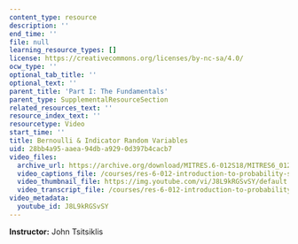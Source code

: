 ```yaml
---
content_type: resource
description: ''
end_time: ''
file: null
learning_resource_types: []
license: https://creativecommons.org/licenses/by-nc-sa/4.0/
ocw_type: ''
optional_tab_title: ''
optional_text: ''
parent_title: 'Part I: The Fundamentals'
parent_type: SupplementalResourceSection
related_resources_text: ''
resource_index_text: ''
resourcetype: Video
start_time: ''
title: Bernoulli & Indicator Random Variables
uid: 28bb4a95-aaea-94db-a929-0d397b4cacb7
video_files:
  archive_url: https://archive.org/download/MITRES.6-012S18/MITRES6_012S18_L05-04_300k.mp4
  video_captions_file: /courses/res-6-012-introduction-to-probability-spring-2018/2b59425fa66658628dca61e37cb0e05a_J8L9kRGSvSY.vtt
  video_thumbnail_file: https://img.youtube.com/vi/J8L9kRGSvSY/default.jpg
  video_transcript_file: /courses/res-6-012-introduction-to-probability-spring-2018/29d52a54e44b1851fd56db8ff8ab7506_J8L9kRGSvSY.pdf
video_metadata:
  youtube_id: J8L9kRGSvSY
---
```


**Instructor:** John Tsitsiklis


